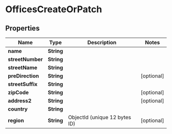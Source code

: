

# OfficesCreateOrPatch


## Properties

| Name | Type | Description | Notes |
|------------ | ------------- | ------------- | -------------|
|**name** | **String** |  |  |
|**streetNumber** | **String** |  |  |
|**streetName** | **String** |  |  |
|**preDirection** | **String** |  |  [optional] |
|**streetSuffix** | **String** |  |  |
|**zipCode** | **String** |  |  [optional] |
|**address2** | **String** |  |  [optional] |
|**country** | **String** |  |  |
|**region** | **String** | ObjectId (unique 12 bytes ID) |  [optional] |



